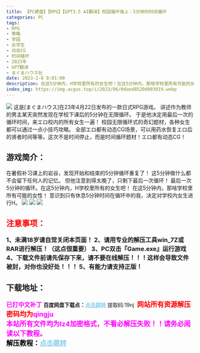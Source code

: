 ```yaml
---
title: 【PC硬盘】【RPG】【GPT3.5 AI翻译】校园循环强上：5分钟的时间循环
categories: PC
tags:
- RPG
- 策略
- 学园
- 女学生
- 动态CG
- 时间循环
- 2023年
- GPT翻译
- まぐまハウス社
date: 2023-2-8 8:01:00
description: 在这5分钟内，H学校里所有的女生吧！在这5分钟内，那啥学校里所有可能的女性！意识到只有休息5分钟时间在循环中的我，决定对学校内女生进行H。
index_img: https://img.acgus.top/i/2023/06/0daed8520d093019.webp
---
```

![](https://img.acgus.top/i/2023/06/0daed8520d093019.webp)
这是[まぐまハウス]在23年4月22日发布的一款日式RPG游戏。
讲述作为教师的男主某天突然发现在学校下课后的5分钟在无限循环。
于是他决定用最后一次的循环时间，来エロ校内的所有女生一遍！
校园无限循环式的奇幻题材，各种女生都可以通过一点小技巧攻略。
全部エロ都有动态CG场景，可以用药水恢复エロ后的贤者时间等等。这次不是时间停止，而是时间循环题材！エロ都有动态CG！

## 游戏简介：
在暑假补习课上的岩谷，发现开始和结束的5分钟循环重复了！
这5分钟做什么都不会留下任何人的记忆。
但他注意到得太晚了，只剩下最后一次循环！
最后一次5分钟的循环。在这5分钟内，H学校里所有的女生吧！
在这5分钟内，那啥学校里所有可能的女性！
意识到只有休息5分钟时间在循环中的我，决定对学校内女生进行H。
![](https://img.acgus.top/i/2023/06/1540ff6aeb093029.webp)
![](https://img.acgus.top/i/2023/06/0b8c334a98093026.webp)
![](https://img.acgus.top/i/2023/06/d292379da8093023.webp)




## <font color=#FF0000 >注意事项：</font>
<font size=3><b>1、未满18岁请自觉关闭本页面！
2、请用专业的解压工具win_7Z或RAR进行解压！（这点很重要）
3、PC双击『Game.exe』运行游戏
4、下载文件前请先保存下来，请不要在线解压！！！这样会导致文件被封，对你也没好处！！！
5、有能力请支持正版！</b></font>

## 下载地址：
<font color=#FF00FF size=3><b>已打中文补丁</b></font>
<b>百度网盘下载点：</b><a href="https://pan.baidu.com/s/1GEnWUcv5efabbJ2S_GAS8g?pwd=19nj" style="color: #87CEEB;"><b>点击跳转</b></a> 提取码:19nj
<a style="padding: 0" href="https://post.qingju.org/AD/"><img style="max-width:100%" src="https://img.acgus.top/i/2024/07/478f689b8021d8d499ab43d21acf137a.gif" alt=""></a>
<b><font color=#FF0000 size=4>网站所有资源解压密码均为</b></font><b><font color=#FF00FF size=4>qingju</font><font color=#FF0000 ></font></b><br><b><font color=#FF00FF size=4>本站所有文件均为lz4加密格式，不看必解压失败！！请务必阅读以下教程。</b></font><br><b><font color=#000 size=4>解压教程：</b><a href="https://post.qingju.org/tutorial/000/" style="color: #87CEEB;"><b>点击跳转</b></a>
